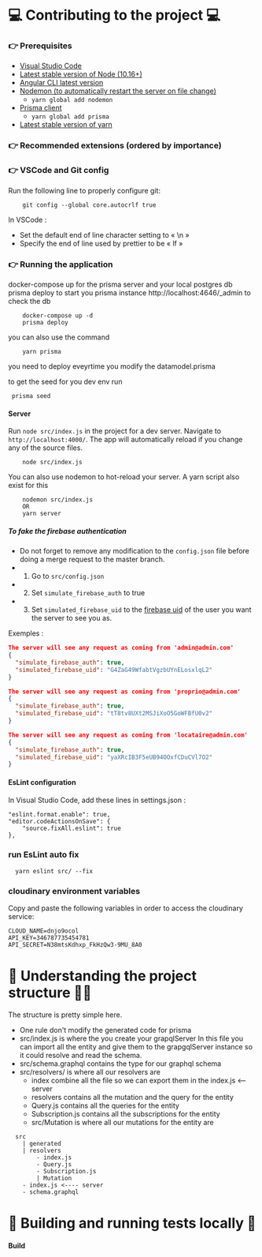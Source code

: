 # 💻 Contributing to the project 💻
### 👉 Prerequisites 
- [Visual Studio Code](https://code.visualstudio.com/)
- [Latest stable version of Node (10.16+)](https://nodejs.org/en/)
- [Angular CLI latest version](https://angular.io/guide/setup-local)
- [Nodemon (to automatically restart the server on file change)](https://www.npmjs.com/package/nodemon)
  - `yarn global add nodemon`
- [Prisma client](https://www.npmjs.com/package/prisma)
  - `yarn global add prisma`
- [Latest stable version of yarn](https://legacy.yarnpkg.com/en/)

### 👉 Recommended extensions (ordered by importance)

### 👉 VSCode and Git config
Run the following line to properly configure git:
```shell
    git config --global core.autocrlf true
```

In VSCode :
- Set the default end of line character setting to « \n »
- Specify the end of line used by prettier to be « lf »

### 👉 Running the application

docker-compose up for the prisma server and your local postgres db
prisma deploy to start you prisma instance http://localhost:4646/_admin to check the db 

```shell
    docker-compose up -d 
    prisma deploy 
```
you can also use the command
```shell
    yarn prisma
```
you need to deploy eveyrtime you modify the datamodel.prisma

to get the seed for you dev env run
```
 prisma seed
```

#### Server 

Run `node src/index.js`  in the project for a dev server. Navigate to `http://localhost:4000/`. The app will automatically reload if you change any of the source files.

```shell
    node src/index.js
```
You can also use nodemon to hot-reload your server. A yarn script also exist for this
```shell
    nodemon src/index.js
    OR
    yarn server
```

##### To fake the firebase authentication
- Do not forget to remove any modification to the `config.json` file before doing a merge request to the master branch.
- 1. Go to `src/config.json`
- 2. Set `simulate_firebase_auth` to true
- 3. Set `simulated_firebase_uid` to the [firebase uid](https://console.firebase.google.com/u/0/project/roommate-93dcd/authentication/users) of the user you want the server to see you as.

Exemples :
```json
The server will see any request as coming from 'admin@admin.com'
{
  "simulate_firebase_auth": true,
  "simulated_firebase_uid": "G4ZaG49WfabtVgzbUYnELosxlqL2"
}
```
```json
The server will see any request as coming from 'proprio@admin.com'
{
  "simulate_firebase_auth": true,
  "simulated_firebase_uid": "tT8tv8UXt2MSJiXoO5GoWFBfU0v2"
}
```
```json
The server will see any request as coming from 'locataire@admin.com'
{
  "simulate_firebase_auth": true,
  "simulated_firebase_uid": "yaXRcIB3F5eUB94OOxfCDuCVl7O2"
}
```

#### EsLint configuration

In Visual Studio Code, add these lines in settings.json :

    "eslint.format.enable": true,
    "editor.codeActionsOnSave": {
        "source.fixAll.eslint": true
    },

### run EsLint auto fix

```shell
  yarn eslint src/ --fix
```

### cloudinary environment variables

Copy and paste the following variables in order to access the cloudinary service:
```
CLOUD_NAME=dnjo9ocol
API_KEY=346787735454781
API_SECRET=N38mtsKdhxp_FkHzQw3-9MU_8A0
```


# 📖 Understanding the project structure 🤔💡
The structure is pretty simple here. 
- One rule don't modify the generated code for prisma 
- src/index.js is where the you create your grapqlServer
  In this file you can import all the entity and give them to the grapgqlServer instance 
  so it could resolve and read the schema.
- src/schema.graphql contains the type for our graphql schema
- src/resolvers/ is where all our resolvers are
  - index combine all the file so we can export them in the index.js <-- server
  - resolvers contains all the mutation and the query for the entity
  - Query.js contains all the queries for the entity
  - Subscription.js contains all the subscriptions for the entity
  - src/Mutation is where all our mutations for the entity are
  
```shell
  src
    | generated
    | resolvers
        - index.js
        - Query.js
        - Subscription.js
        | Mutation
    - index.js <---- server
    - schema.graphql
```

# 🧪 Building and running tests locally 🧪
#### Build


